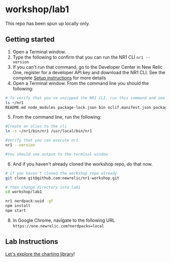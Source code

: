 # workshop/lab1

This repo has been spun up locally only.

## Getting started

1. Open a Terminal window.
2. Type the following to confirm that you can run the NR1 CLI `nr1 --version`
3. If you can't run that command, go to the Developer Center in New Relic One, register for a developer API key and download the NR1 CLI. See the complete [Setup instructions](../SETUP.md) for more details
4. Open a Terminal window. From the command line you should the following:

```bash
# To verify that you've unzipped the NR1 CLI, run this command and see similar output
ls ~/nr1
README.md node_modules package-lock.json bin oclif.manifest.json package.json
```

5. From the command line, run the following:

```bash
#Create an alias to the cli
ln -s ~/nr1/bin/nr1 /usr/local/bin/nr1

#Verify that you can execute nr1
nr1 --version

#You should see output to the terminal window
```

6. And if you haven't already cloned the workshop repo, do that now.

```bash
# if you haven't cloned the workshop repo already
git clone git@github.com:newrelic/nr1-workshop.git

# then change directory into lab1
cd workshop/lab1

nr1 nerdpack:uuid -gf
npm install
npm start
```

8. In Google Chrome, navigate to the following URL `https://one.newrelic.com?nerdpacks=local`


## Lab Instructions

[Let's explore the charting library](INSTRUCTIONS.md)!